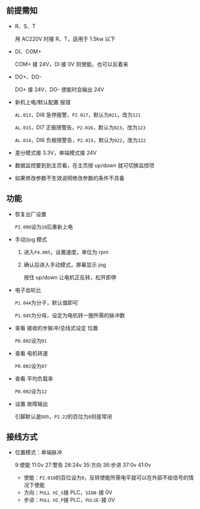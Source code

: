 ## 前提需知

- R、S、T

  用 AC220V 时接 R、T，适用于 1.5kw 以下

- DI、COM+

  COM+ 接 24V，DI 接 0V 则使能。也可以反着来

- DO+、DO-

  DO+ 接 24V，DO- 使能时会输出 24V

- 新机上电/默认配置 报错

  `AL.013`，DI8 急停报警，`P2.017`，默认为`021`，改为`121`

  `AL.015`，DI7 正极限警告，`P2.016`，默认为`023`，改为`123`

  `AL.014`，DI6 负极限警告，`P2.015`，默认为`022`，改为`122`

- 差分模式接 3.3V，单端模式接 24V
- 数据监控要到到主页看，在主页按 up/down 就可切换监控项
- 如果修改参数不生效说明修改参数的条件不具备

## 功能

- 恢复出厂设置

  `P2.008`设为`10`后重新上电

- 手动/jog 模式

  1. 进入`P4.005`，设置速度，单位为 rpm
  2. 确认后进入手动模式，屏幕显示 jog

     按住 up/down 让电机正反转，松开即停

- 电子齿轮比

  `P1.044`为分子，默认值即可

  `P1.045`为分母，设定为电机转一圈所需的脉冲数

- 查看 接收的步脉冲/总线式设定 位置

  `P0.002`设为`01`

- 查看 电机转速

  `P0.002`设为`07`

- 查看 平均负载率

  `P0.002`设为`12`

- 设置 故障输出

  引脚默认是`DO5`，`P2.22`的百位为`0`则是常闭

## 接线方式

- 位置模式：单端脉冲

  9:使能 11:0v 27:警告 28:24v 35:方向 36:步进 37:0v 41:0v

  - 使能：`P2.010`的百位设为`0`，反转使能所需电平就可以在外部不给信号的情况下使能
  - 方向：`PULL HI_S`接 PLC，`SIGN-`接 0V
  - 步进：`PULL HI_P`接 PLC，`PULSE-`接 0V
